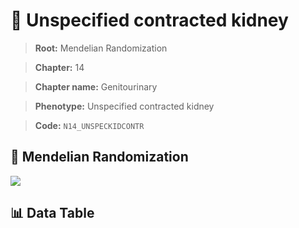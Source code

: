 # 🧪 Unspecified contracted kidney

> **Root:** Mendelian Randomization

> **Chapter:** 14  

> **Chapter name:** Genitourinary

> **Phenotype:** Unspecified contracted kidney  

> **Code:** `N14_UNSPECKIDCONTR`

## 🧬 Mendelian Randomization  

<img src="/MR/Figures/Forward/N14_UNSPECKIDCONTR.png"/>

## 📊 Data Table

<CsvTableMRF src="/MR_Data/Forward/N14_UNSPECKIDCONTR.csv"/>
